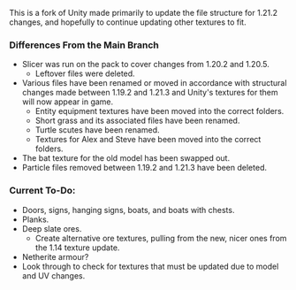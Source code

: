 This is a fork of Unity made primarily to update the file structure for 1.21.2 changes, and hopefully to continue updating other textures to fit.

### Differences From the Main Branch
* Slicer was run on the pack to cover changes from 1.20.2 and 1.20.5.
  * Leftover files were deleted.
* Various files have been renamed or moved in accordance with structural changes made between 1.19.2 and 1.21.3 and Unity's textures for them will now appear in game.
  * Entity equipment textures have been moved into the correct folders.
  * Short grass and its associated files have been renamed.
  * Turtle scutes have been renamed.
  * Textures for Alex and Steve have been moved into the correct folders.
* The bat texture for the old model has been swapped out.
* Particle files removed between 1.19.2 and 1.21.3 have been deleted.

### Current To-Do:
* Doors, signs, hanging signs, boats, and boats with chests.
* Planks.
* Deep slate ores.
  * Create alternative ore textures, pulling from the new, nicer ones from the 1.14 texture update.
* Netherite armour?
* Look through to check for textures that must be updated due to model and UV changes.
